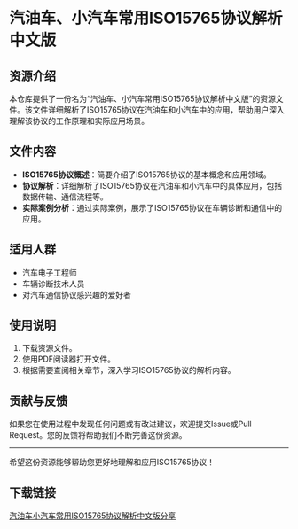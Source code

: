 # 汽油车、小汽车常用ISO15765协议解析中文版

## 资源介绍

本仓库提供了一份名为“汽油车、小汽车常用ISO15765协议解析中文版”的资源文件。该文件详细解析了ISO15765协议在汽油车和小汽车中的应用，帮助用户深入理解该协议的工作原理和实际应用场景。

## 文件内容

- **ISO15765协议概述**：简要介绍了ISO15765协议的基本概念和应用领域。
- **协议解析**：详细解析了ISO15765协议在汽油车和小汽车中的具体应用，包括数据传输、通信流程等。
- **实际案例分析**：通过实际案例，展示了ISO15765协议在车辆诊断和通信中的应用。

## 适用人群

- 汽车电子工程师
- 车辆诊断技术人员
- 对汽车通信协议感兴趣的爱好者

## 使用说明

1. 下载资源文件。
2. 使用PDF阅读器打开文件。
3. 根据需要查阅相关章节，深入学习ISO15765协议的解析内容。

## 贡献与反馈

如果您在使用过程中发现任何问题或有改进建议，欢迎提交Issue或Pull Request。您的反馈将帮助我们不断完善这份资源。

---

希望这份资源能够帮助您更好地理解和应用ISO15765协议！

## 下载链接

[汽油车小汽车常用ISO15765协议解析中文版分享](https://pan.quark.cn/s/81775afbb5ce)